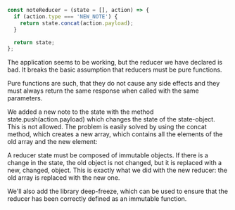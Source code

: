 ```jsx
const noteReducer = (state = [], action) => {
  if (action.type === 'NEW_NOTE') {
    return state.concat(action.payload);
  }

  return state;
};
```

The application seems to be working, but the reducer we have declared is bad. It breaks the basic assumption that reducers must be pure functions.

Pure functions are such, that they do not cause any side effects and they must always return the same response when called with the same parameters.

We added a new note to the state with the method state.push(action.payload) which changes the state of the state-object. This is not allowed. The problem is easily solved by using the concat method, which creates a new array, which contains all the elements of the old array and the new element:

A reducer state must be composed of immutable objects. If there is a change in the state, the old object is not changed, but it is replaced with a new, changed, object. This is exactly what we did with the new reducer: the old array is replaced with the new one.

We'll also add the library deep-freeze, which can be used to ensure that the reducer has been correctly defined as an immutable function.
